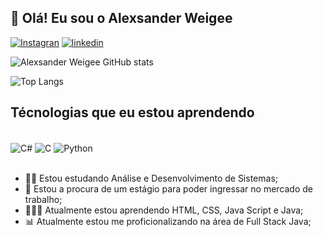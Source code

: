 ## 👋 Olá! Eu sou o Alexsander Weigee

[![Instagran](https://img.shields.io/badge/Instagram-E4405F?style=for-the-badge&logo=instagram&logoColor=white)](https://www.instagram.com/alexsanderweigee/)
[![linkedin](https://img.shields.io/badge/LinkedIn-0077B5?style=for-the-badge&logo=linkedin&logoColor=white)](https://www.linkedin.com/in/alexsander-weigee-41780124b/)


![Alexsander Weigee GitHub stats](https://github-readme-stats.vercel.app/api?username=AlexsanderWeigee&show_icons=true&theme=dark)

![Top Langs](https://github-readme-stats.vercel.app/api/top-langs/?username=AlexsanderWeigee&nuraghazra&size_weight=0.5&count_weight=0.5)

## Técnologias que eu estou aprendendo

<div style="display: inline_block"><br/>
    <img align="center" alt="C#" src="https://img.shields.io/badge/C%23-239120?style=for-the-badge&logo=c-sharp&logoColor=white" />
        <img align="center" alt="C" src="https://img.shields.io/badge/C-00599C?style=for-the-badge&logo=&logoColor=white" />
            <img align="center" alt="Python" src="https://img.shields.io/badge/Python-3776AB?style=for-the-badge&logo=python&logoColor=white" />           
</div><br/>

- 👨‍🎓 Estou estudando Análise e Desenvolvimento de Sistemas; <br/>
- 💼 Estou a procura de um estágio para poder ingressar no mercado de trabalho;<br/>
- 👨🏻‍💻 Atualmente estou aprendendo HTML, CSS, Java Script e Java;<br/>
- 📊 Atualmente estou me proficionalizando na área de Full Stack Java;
